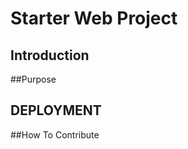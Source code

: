 <h1>Starter Web Project</h1>

<h2>Introduction</h2>

##Purpose

<h2> DEPLOYMENT </h2>
##How To Contribute